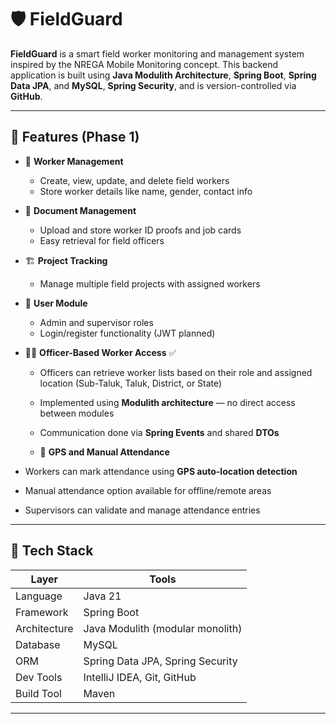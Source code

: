 # 🛡️ FieldGuard

**FieldGuard** is a smart field worker monitoring and management system inspired by the NREGA Mobile Monitoring concept. This backend application is built using **Java Modulith Architecture**, **Spring Boot**, **Spring Data JPA**, and **MySQL**, **Spring Security**, and is version-controlled via **GitHub**.

---

## 🚀 Features (Phase 1)

- 👷 **Worker Management**
  - Create, view, update, and delete field workers
  - Store worker details like name, gender, contact info

- 📂 **Document Management**
  - Upload and store worker ID proofs and job cards
  - Easy retrieval for field officers

- 🏗️ **Project Tracking**
  - Manage multiple field projects with assigned workers

- 🔐 **User Module**
  - Admin and supervisor roles
  - Login/register functionality (JWT planned)
 
- 🧑‍✈️ **Officer-Based Worker Access** ✅
  - Officers can retrieve worker lists based on their role and assigned location (Sub-Taluk, Taluk, District, or State)  
  - Implemented using **Modulith architecture** — no direct access between modules  
  - Communication done via **Spring Events** and shared **DTOs**

  - 📍 **GPS and Manual Attendance**
- Workers can mark attendance using **GPS auto-location detection**
- Manual attendance option available for offline/remote areas
- Supervisors can validate and manage attendance entries

---

## 🧱 Tech Stack

| Layer | Tools |
|-------|-------|
| Language | Java 21 |
| Framework | Spring Boot |
| Architecture | Java Modulith (modular monolith) |
| Database | MySQL |
| ORM | Spring Data JPA, Spring Security|
| Dev Tools | IntelliJ IDEA, Git, GitHub |
| Build Tool | Maven |


---

